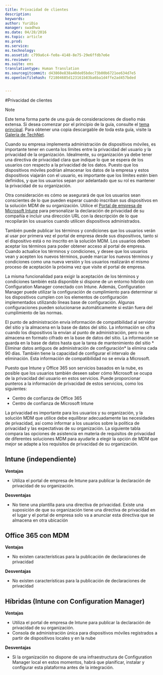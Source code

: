 ```yaml
---
title: Privacidad de clientes
description: 
keywords: 
author: YuriDio
manager: swadhwa
ms.date: 04/28/2016
ms.topic: article
ms.prod: 
ms.service: 
ms.technology: 
ms.assetid: c799a6c4-fe0a-4148-8e75-29e6ffdb7e6e
ms.reviewer: 
ms.suite: ems
translationtype: Human Translation
ms.sourcegitcommit: d43860e838a40de05bdec73b00b6721ee634d7e5
ms.openlocfilehash: f21804685d123161b83ba6ba1d4ffe2ad457bded


---
```


#Privacidad de clientes

>[!NOTE]
>Este tema forma parte de una guía de consideraciones de diseño más extensa. Si desea comenzar por el principio de la guía, consulte el [tema principal](mdm-design-considerations-guide.md). Para obtener una copia descargable de toda esta guía, visite la [Galería de TechNet](https://gallery.technet.microsoft.com/Mobile-Device-Management-7d401582).

Cuando su empresa implementa administración de dispositivos móviles, es importante tener en cuenta los límites entre la privacidad del usuario y la privacidad de la organización. Idealmente, su organización ya debe tener una directiva de privacidad clara que indique lo que se espera de los usuarios con respecto a la privacidad de los datos. Puesto que los dispositivos móviles podrían almacenar los datos de la empresa y estos dispositivos viajarán con el usuario, es importante que los límites estén bien definidos, y que los usuarios sepan por adelantado que su rol es mantener la privacidad de su organización.
  
Otra consideración es cómo se asegurará de que los usuarios sean conscientes de lo que pueden esperar cuando inscriban sus dispositivos en la solución MDM de su organización. Utilice el [Portal de empresa de Microsoft Intune](https://technet.microsoft.com/library/dn646957.aspx) para personalizar la declaración de privacidad de su compañía e incluir una dirección URL con la descripción de lo que recopilarán los usuarios cuando utilicen dispositivos administrados.
 
También puede publicar los términos y condiciones que los usuarios verán al usar por primera vez el portal de empresa desde sus dispositivos, tanto si el dispositivo está o no inscrito en la solución MDM. Los usuarios deben aceptar los términos para poder obtener acceso al portal de empresa. Cuando actualice los términos y condiciones, y desee que los usuarios vean y acepten los nuevos términos, puede marcar los nuevos términos y condiciones como una nueva versión y los usuarios realizarán el mismo proceso de aceptación la próxima vez que visite el portal de empresa. 

La misma funcionalidad para exigir la aceptación de los términos y condiciones también está disponible si dispone de un entorno híbrido con Configuration Manager conectado con Intune. Además, Configuration Manager puede utilizar la configuración de cumplimiento para determinar si los dispositivos cumplen con los elementos de configuración implementados utilizando líneas base de configuración. Algunas configuraciones pueden solucionarse automáticamente si están fuera del cumplimiento de las normas. 

El punto de administración envía información de compatibilidad al servidor del sitio y la almacena en la base de datos del sitio. La información se cifra cuando los dispositivos la envían al punto de administración, pero no se almacena en formato cifrado en la base de datos del sitio. La información se guarda en la base de datos hasta que la tarea de mantenimiento del sitio * Eliminar datos antiguos de administración de configuración* la elimina cada 90 días.  También tiene la capacidad de configurar el intervalo de eliminación. Esta información de compatibilidad no se envía a Microsoft.

Puesto que Intune y Office 365 son servicios basados en la nube, es posible que los usuarios también deseen saber cómo Microsoft se ocupa de la privacidad del usuario en estos servicios. Puede proporcionar punteros a la información de privacidad de estos servicios, como los siguientes:

- Centro de confianza de Office 365
- Centro de confianza de Microsoft Intune

La privacidad es importante para los usuarios y su organización, y la solución MDM que utilice debe equilibrar adecuadamente las necesidades de privacidad, así como informar a los usuarios sobre la política de privacidad y las expectativas de su organización. La siguiente tabla compara las opciones de asistencia en materia de requisitos de privacidad de diferentes soluciones MDM para ayudarle a elegir la opción de MDM que mejor se adapte a los requisitos de privacidad de su organización.

## Intune (independiente)

**Ventajas**

- Utiliza el portal de empresa de Intune para publicar la declaración de privacidad de su organización.

**Desventajas**

- No tiene una plantilla para una directiva de privacidad. Existe una suposición de que su organización tiene una directiva de privacidad en el lugar y el portal de empresa solo va a anunciar esta directiva que se almacena en otra ubicación

## Office 365 con MDM

**Ventajas**

- No existen características para la publicación de declaraciones de privacidad

**Desventajas**

- No existen características para la publicación de declaraciones de privacidad

## Híbridas (Intune con Configuration Manager)

**Ventajas**

- Utiliza el portal de empresa de Intune para publicar la declaración de privacidad de su organización.
- Consola de administración única para dispositivos móviles registrados a partir de dispositivos locales y en la nube

**Desventajas**

- Si la organización no dispone de una infraestructura de Configuration Manager local en estos momentos, habrá que planificar, instalar y configurar esta plataforma antes de la integración.




<!--HONumber=Jun16_HO4-->


